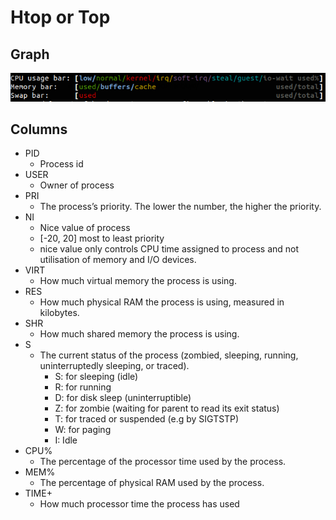 # Htop or Top

## Graph

![htop graph](images/htop.png)

## Columns

- PID
    - Process id
- USER
    - Owner of process
- PRI
    - The process’s priority. The lower the number, the higher the priority.
- NI
    - Nice value of process
    - [-20, 20] most to least priority
    - nice value only controls CPU time assigned to process and not utilisation of memory and I/O devices.
- VIRT
    - How much virtual memory the process is using.
- RES
    - How much physical RAM the process is using, measured in kilobytes.
- SHR
    - How much shared memory the process is using.
- S
    - The current status of the process (zombied, sleeping, running, uninterruptedly sleeping, or traced).
        - S: for sleeping (idle)
        - R: for running
        - D: for disk sleep (uninterruptible)
        - Z: for zombie (waiting for parent to read its exit status)
        - T: for traced or suspended (e.g by SIGTSTP)
        - W: for paging
        - I: Idle
- CPU%
    - The percentage of the processor time used by the process.
- MEM%
    - The percentage of physical RAM used by the process.
- TIME+
    - How much processor time the process has used
